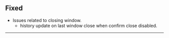 <!-- ## Note

**Due to release changes, existing users (v2.11.5 and below) might need to manually update the app.** -->

<!-- ## Added -->

<!-- ## Changed

- **Temporarily epub extract and pdf renders temp files wont be deleted (till next version).**
- Slight changes in default themes. Hide delete button on default theme.
- DEV:
  - BrowserWindow `fromWebContents()` instead of `fromId()` in ipcMain to get window. -->



## Fixed

- Issues related to closing window.
  - history update on last window close when confirm close disabled.

---
